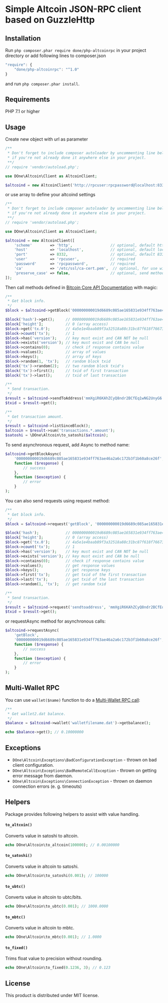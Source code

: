 # Simple Altcoin JSON-RPC client based on GuzzleHttp


## Installation
Run ```php composer.phar require done/php-altcoinrpc``` in your project directory or add following lines to composer.json
```javascript
"require": {
    "done/php-altcoinrpc": "^1.0"
}
```
and run ```php composer.phar install```.

## Requirements
PHP 7.1 or higher  

## Usage
Create new object with url as parameter
```php
/**
 * Don't forget to include composer autoloader by uncommenting line below
 * if you're not already done it anywhere else in your project.
 **/
// require 'vendor/autoload.php';

use DOne\Altcoin\Client as AltcoinClient;

$altcoind = new AltcoinClient('http://rpcuser:rpcpassword@localhost:8332/');
```
or use array to define your altcoind settings
```php
/**
 * Don't forget to include composer autoloader by uncommenting line below
 * if you're not already done it anywhere else in your project.
 **/
// require 'vendor/autoload.php';

use DOne\Altcoin\Client as AltcoinClient;

$altcoind = new AltcoinClient([
    'scheme'        => 'http',                 // optional, default http
    'host'          => 'localhost',            // optional, default localhost
    'port'          => 8332,                   // optional, default 8332
    'user'          => 'rpcuser',              // required
    'password'      => 'rpcpassword',          // required
    'ca'            => '/etc/ssl/ca-cert.pem',  // optional, for use with https scheme
    'preserve_case' => false,                  // optional, send method names as defined instead of lowercasing them
]);
```
Then call methods defined in [Bitcoin Core API Documentation](https://bitcoin.org/en/developer-reference#altcoin-core-apis) with magic:
```php
/**
 * Get block info.
 */
$block = $altcoind->getBlock('000000000019d6689c085ae165831e934ff763ae46a2a6c172b3f1b60a8ce26f');

$block('hash')->get();     // 000000000019d6689c085ae165831e934ff763ae46a2a6c172b3f1b60a8ce26f
$block['height'];          // 0 (array access)
$block->get('tx.0');       // 4a5e1e4baab89f3a32518a88c31bc87f618f76673e2cc77ab2127b7afdeda33b
$block->count('tx');       // 1
$block->has('version');    // key must exist and CAN NOT be null
$block->exists('version'); // key must exist and CAN be null
$block->contains(0);       // check if response contains value
$block->values();          // array of values
$block->keys();            // array of keys
$block->random(1, 'tx');   // random block txid
$block('tx')->random(2);   // two random block txid's
$block('tx')->first();     // txid of first transaction
$block('tx')->last();      // txid of last transaction

/**
 * Send transaction.
 */
$result = $altcoind->sendToAddress('mmXgiR6KAhZCyQ8ndr2BCfEq1wNG2UnyG6', 0.1);
$txid = $result->get();

/**
 * Get transaction amount.
 */
$result = $altcoind->listSinceBlock();
$altcoin = $result->sum('transactions.*.amount');
$satoshi = \DOne\Altcoin\to_satoshi($altcoin);
```
To send asynchronous request, add Async to method name:
```php
$altcoind->getBlockAsync(
    '000000000019d6689c085ae165831e934ff763ae46a2a6c172b3f1b60a8ce26f',
    function ($response) {
        // success
    },
    function ($exception) {
        // error
    }
);
```

You can also send requests using request method:
```php
/**
 * Get block info.
 */
$block = $altcoind->request('getBlock', '000000000019d6689c085ae165831e934ff763ae46a2a6c172b3f1b60a8ce26f');

$block('hash');            // 000000000019d6689c085ae165831e934ff763ae46a2a6c172b3f1b60a8ce26f
$block['height'];          // 0 (array access)
$block->get('tx.0');       // 4a5e1e4baab89f3a32518a88c31bc87f618f76673e2cc77ab2127b7afdeda33b
$block->count('tx');       // 1
$block->has('version');    // key must exist and CAN NOT be null
$block->exists('version'); // key must exist and CAN be null
$block->contains(0);       // check if response contains value
$block->values();          // get response values
$block->keys();            // get response keys
$block->first('tx');       // get txid of the first transaction
$block->last('tx');        // get txid of the last transaction
$block->random(1, 'tx');   // get random txid

/**
 * Send transaction.
 */
$result = $altcoind->request('sendtoaddress', 'mmXgiR6KAhZCyQ8ndr2BCfEq1wNG2UnyG6', 0.06);
$txid = $result->get();

```
or requestAsync method for asynchronous calls:
```php
$altcoind->requestAsync(
    'getBlock',
    '000000000019d6689c085ae165831e934ff763ae46a2a6c172b3f1b60a8ce26f',
    function ($response) {
        // success
    },
    function ($exception) {
        // error
    }
);
```

## Multi-Wallet RPC
You can use `wallet($name)` function to do a [Multi-Wallet RPC call](https://en.bitcoin.it/wiki/API_reference_(JSON-RPC)#Multi-wallet_RPC_calls):
```php
/**
 * Get wallet2.dat balance.
 */
$balance = $altcoind->wallet('walletfilename.dat')->getbalance();

echo $balance->get(); // 0.10000000
```

## Exceptions
* `DOne\Altcoin\Exceptions\BadConfigurationException` - thrown on bad client configuration.
* `DOne\Altcoin\Exceptions\BadRemoteCallException` - thrown on getting error message from daemon.
* `DOne\Altcoin\Exceptions\ConnectionException` - thrown on daemon connection errors (e. g. timeouts)


## Helpers
Package provides following helpers to assist with value handling.
#### `to_altcoin()`
Converts value in satoshi to altcoin.
```php
echo DOne\Altcoin\to_altcoin(100000); // 0.00100000
```
#### `to_satoshi()`
Converts value in altcoin to satoshi.
```php
echo DOne\Altcoin\to_satoshi(0.001); // 100000
```
#### `to_ubtc()`
Converts value in altcoin to ubtc/bits.
```php
echo DOne\Altcoin\to_ubtc(0.001); // 1000.0000
```
#### `to_mbtc()`
Converts value in altcoin to mbtc.
```php
echo DOne\Altcoin\to_mbtc(0.001); // 1.0000
```
#### `to_fixed()`
Trims float value to precision without rounding.
```php
echo DOne\Altcoin\to_fixed(0.1236, 3); // 0.123
```

## License

This product is distributed under MIT license.


